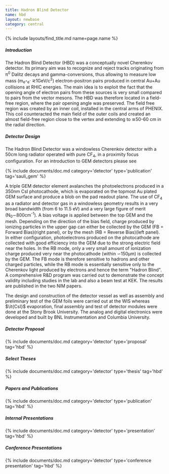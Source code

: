 ```yaml
---
title: Hadron Blind Detector
name: hbd
layout: newbase
category: central
---
```

{% include layouts/find_title.md name=page.name %}

##### Introduction
The Hadron Blind Detector (HBD) was a conceptually novel Cherenkov
detector. Its primary aim was to recognize and reject tracks
originating from &pi;<sup>0</sup> Dalitz decays and gamma-conversions, thus
allowing to measure low mass
(m<sub>e<sup>+</sup>e<sup>-</sup></sub> &#8924;1GeV/c<sup>2</sup>)
electron-positron pairs produced in central Au+Au collisions at RHIC
energies. The main idea is to exploit the fact that the opening angle
of electron pairs from these sources is very small compared to pairs
from the vector mesons. The HBD was therefore located in a field-free
region, where the pair opening angle was preserved. The field free
region was created by an inner coil, installed in the central arms of
PHENIX. This coil counteracted the main field of the outer coils and
created an almost field-free region close to the vertex and extending
to &#8773;50-60 cm in the radial direction.

##### Detector Design
The Hadron Blind Detector was a windowless Cherenkov detector with a 50cm
long radiator operated with pure CF<sub>4</sub>, in a proximity focus
configuration. For an introduction to GEM detectors please see

{% include documents/doc.md category='detector' type='publication' tag='sauli_gem' %}

A triple GEM detector element avalanches
the photoelectrons produced in a 350nm CsI photocathode,
which is evaporated on the topmost Au plated GEM surface and
produce a blob on the pad readout plane. The use of CF<sub>4</sub> as a
radiator and detector gas in a windowless geometry results in a very
broad bandwidth (from 6 to 11.5 eV) and a very large figure of merit
(N<sub>0</sub>&#8765;800cm<sup>-1</sup>). A bias voltage is applied between the top
GEM and the mesh. Depending on the direction of the bias field, charge
produced by ionizing particles in the upper gap can either be
collected by the GEM (FB = Forward Bias)(right panel), or by the mesh
(RB = Reverse Bias)(left panel). In either configuration,
photoelectrons produced on the photocathode are collected with good 
efficiency into the GEM due to the strong electric field near the
holes. In the RB mode, only a very small amount of 
ionization charge produced very near the photocathode (within &#8765;150&mu;m)
is collected by the GEM. The FB mode is therefore sensitive
to hadrons and other charged particles, while the RB mode is
essentially sensitive only to the Cherenkov light produced by
electrons and hence the term "Hadron Blind". A comprehensive R&D
program was carried out to demonstrate the concept validity including
studies in the lab and also a beam test at KEK. The results are
published in the two NIM papers.
<!-- \cite{Nim1, Nim2}. -->

The design and construction of the detector vessel as well as assembly
and preliminary test of the GEM foils were carried out at the WIS whereas
$\it{CsI}$ evaporation, final assembly and test of detector modules were
done at the Stony Brook University. The analog and digital electronics
were developed and built by BNL Instrumentation and Columbia University.

##### Detector Proposal
{% include documents/doc.md category='detector' type='proposal' tag='hbd' %}

##### Select Theses
{% include documents/doc.md category='detector' type='thesis' tag='hbd' %}

##### Papers and Publications
{% include documents/doc.md category='detector' type='publication' tag='hbd' %}

##### Internal Presentations
{% include documents/doc.md category='detector' type='presentation' tag='hbd' %}

##### Conference Presentations
{% include documents/doc.md category='detector' type='conference presentation' tag='hbd' %}

